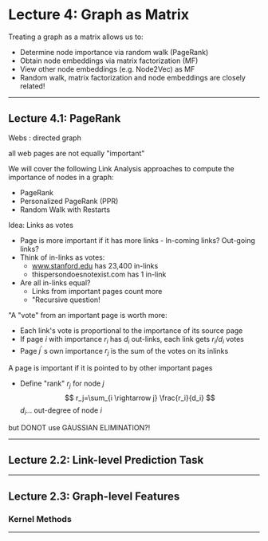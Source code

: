 # Lecture 4: Graph as Matrix
Treating a graph as a matrix allows us to:
- Determine node importance via random walk (PageRank)
- Obtain node embeddings via matrix factorization (MF)
- View other node embeddings (e.g. Node2Vec) as MF
- Random walk, matrix factorization and node embeddings are closely related!
---
## Lecture 4.1: PageRank
Webs : directed graph

all web pages are not equally "important"

We will cover the following Link Analysis approaches to compute the importance of nodes in a graph:
- PageRank
- Personalized PageRank (PPR)
- Random Walk with Restarts

Idea: Links as votes
- Page is more important if it has more links - In-coming links? Out-going links?
- Think of in-links as votes:
  - www.stanford.edu has 23,400 in-links
  - thispersondoesnotexist.com has 1 in-link
- Are all in-links equal?
  - Links from important pages count more
  - "Recursive question!

"A "vote" from an important page is worth more:
- Each link's vote is proportional to the importance of its source page
- If page $i$ with importance $r_i$ has $d_i$ out-links, each link gets $r_i / d_i$ votes
- Page $j^{\prime}$ s own importance $r_j$ is the sum of the votes on its inlinks

A page is important if it is pointed to by other important pages
- Define "rank" $r_j$ for node $j$
$$
r_j=\sum_{i \rightarrow j} \frac{r_i}{d_i}
$$
$d_i \ldots$ out-degree of node $i$

but DONOT use GAUSSIAN ELIMINATION?!

---
## Lecture 2.2: Link-level Prediction Task
---
## Lecture 2.3: Graph-level Features
### Kernel Methods
---